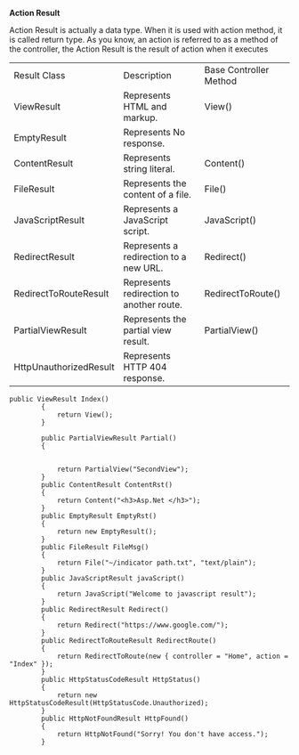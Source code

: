 **Action Result**

Action Result is actually a data type. When it is used with action method, it is called return type. As you know, an action is referred to as a method of the controller, the Action Result is the result of action when it executes

|                        |                                          |                        |
| ---------------------- | ---------------------------------------- | ---------------------- |
| Result Class           | Description                              | Base Controller Method |
| ViewResult             | Represents HTML and markup.              | View()                 |
| EmptyResult            | Represents No response.                  |                        |
| ContentResult          | Represents string literal.               | Content()              |
| FileResult             | Represents the content of a file.        | File()                 |
| JavaScriptResult       | Represents a JavaScript script.          | JavaScript()           |
| RedirectResult         | Represents a redirection to a new URL.   | Redirect()             |
| RedirectToRouteResult  | Represents redirection to another route. | RedirectToRoute()      |
| PartialViewResult      | Represents the partial view result.      | PartialView()          |
| HttpUnauthorizedResult | Represents HTTP 404 response.            |                        |

```
public ViewResult Index()
        {
            return View();
        }

        public PartialViewResult Partial()
        {
            

            return PartialView("SecondView");
        }
        public ContentResult ContentRst()
        {
            return Content("<h3>Asp.Net </h3>");
        }
        public EmptyResult EmptyRst()
        {
            return new EmptyResult();
        }
        public FileResult FileMsg()
        {
            return File("~/indicator path.txt", "text/plain");
        }
        public JavaScriptResult javaScript()
        {
            return JavaScript("Welcome to javascript result");
        }
        public RedirectResult Redirect()
        {
            return Redirect("https://www.google.com/");
        }
        public RedirectToRouteResult RedirectRoute()
        {
            return RedirectToRoute(new { controller = "Home", action = "Index" });
        }
        public HttpStatusCodeResult HttpStatus()
        {
            return new HttpStatusCodeResult(HttpStatusCode.Unauthorized);
        }
        public HttpNotFoundResult HttpFound()
        {
            return HttpNotFound("Sorry! You don't have access.");
        }
```

